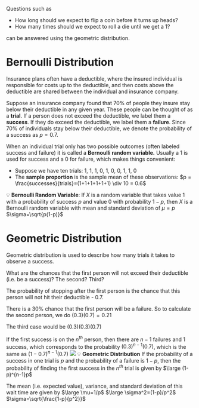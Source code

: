 Questions such as

-   How long should we expect to flip a coin before it turns up heads?
-   How many times should we expect to roll a die until we get a 1?

can be answered using the geometric distribution.

# Bernoulli Distribution

Insurance plans often have a deductible, where the insured individual is responsible for costs up to the deductible, and then costs above the deductible are shared between the individual and insurance company.

Suppose an insurance company found that 70% of people they insure stay below their deductible in any given year. These people can be thought of as a **trial**. If a person does not exceed the deductible, we label them a **success**. If they do exceed the deductible, we label them a **failure**. Since 70% of individuals stay below their deductible, we denote the probability of a success as $p=0.7$.

When an individual trial only has two possible outcomes (often labeled success and failure) it is called a **Bernoulli random variable.** Usually a 1 is used for success and a 0 for failure, which makes things convenient:

-   Suppose we have ten trials: 1, 1, 1, 0, 1, 0, 0, 1, 1, 0
-   The **sample proportion** is the sample mean of these observations: $p = \frac{successes}{trials}=(1+1+1+1+1+1) \div 10 = 0.6$

💡 **Bernoulli Random Variable**: If $X$ is a random variable that takes value 1 with a probability of success $p$ and value 0 with probability $1-p$, then $X$ is a Bernoulli random variable with mean and standard deviation of $\mu = p$ $\sigma=\sqrt{p(1-p)}$


# Geometric Distribution

Geometric distribution is used to describe how many trials it takes to observe a success.

What are the chances that the first person will not exceed their deductible (i.e. be a success)? The second? Third?

The probability of stopping after the first person is the chance that this person will not hit their deductible - 0.7.

There is a 30% chance that the first person will be a failure. So to calculate the second person, we do $(0.3)(0.7)=0.21$

The third case would be $(0.3)(0.3)(0.7)$

If the first success is on the $n^{th}$ person, then there are $n-1$ failures and 1 success, which corresponds to the probability $(0.3)^{n-1}(0.7)$, which is the same as $(1-0.7)^{n-1}(0.7)$
![](xyx8aqcc.bmp)
💡 **Geometric Distribution** If the probability of a success in one trial is $p$ and the probability of a failure is $1-p$, then the probability of finding the first success in the $n^{th}$ trial is given by $\large (1-p)^{n-1}p$

The mean (i.e. expected value), variance, and standard deviation of this wait time are given by $\large \mu=1/p$ $\large \sigma^2=(1-p)/p^2$ $\sigma=\sqrt{\frac{1-p}{p^2}}$

